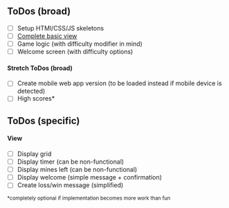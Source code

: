 ## ToDos (broad)
- [ ] Setup HTMl/CSS/JS skeletons
- [ ] [Complete basic view](#view)
- [ ] Game logic (with difficulty modifier in mind)
- [ ] Welcome screen (with difficulty options)

#### Stretch ToDos (broad)
- [ ] Create mobile web app version (to be loaded instead if mobile device is detected)
- [ ] High scores*

## ToDos (specific)
#### View
- [ ] Display grid
- [ ] Display timer (can be non-functional)
- [ ] Display mines left (can be non-functional)
- [ ] Display welcome (simple message + confirmation)
- [ ] Create loss/win message (simplified)

<sup>*completely optional if implementation becomes more work than fun</sup>
